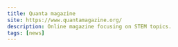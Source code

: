 ```yaml
---
title: Quanta magazine
site: https://www.quantamagazine.org/
description: Online magazine focusing on STEM topics.
tags: [news]
---
```

